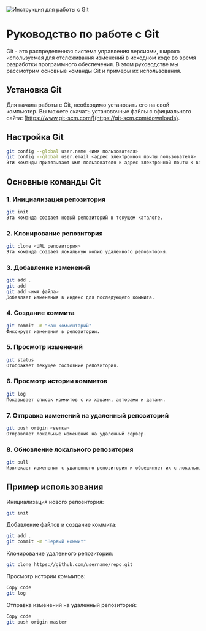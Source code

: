 ![Инструкция для работы с Git](git_illustrations.jpg)

# Руководство по работе с Git
Git - это распределенная система управления версиями, широко используемая для отслеживания изменений в исходном коде во время разработки программного обеспечения. В этом руководстве мы рассмотрим основные команды Git и примеры их использования.

## Установка Git
Для начала работы с Git, необходимо установить его на свой компьютер. Вы можете скачать установочные файлы с официального сайта: [https://www.git-scm.com/](https://git-scm.com/downloads).

## Настройка Git
```sh
git config --global user.name <имя пользователя>
git config --global user.email <адрес электронной почты пользователя>
Эти команды привязывают имя пользователя и адрес электронной почты к вашим коммитам.
``````

## Основные команды Git

### 1. Инициализация репозитория
```sh
git init
Эта команда создает новый репозиторий в текущем каталоге.
``````

### 2. Клонирование репозитория
```sh
git clone <URL репозитория>
Эта команда создает локальную копию удаленного репозитория.
```

### 3. Добавление изменений
```sh
git add .
git add 
git add <имя файла>
Добавляет изменения в индекс для последующего коммита.
```

### 4. Создание коммита
```sh
git commit -m "Ваш комментарий"
Фиксирует изменения в репозитории.
```

### 5. Просмотр изменений
```sh
git status
Отображает текущее состояние репозитория.
```

### 6. Просмотр истории коммитов
```sh
git log
Показывает список коммитов с их хэшами, авторами и датами.
```

### 7. Отправка изменений на удаленный репозиторий
```sh
git push origin <ветка>
Отправляет локальные изменения на удаленный сервер.
```

### 8. Обновление локального репозитория
```sh
git pull
Извлекает изменения с удаленного репозитория и объединяет их с локальными.
```

## Пример использования
Инициализация нового репозитория:
```sh
git init
```

Добавление файлов и создание коммита:
```sh
git add .
git commit -m "Первый коммит"
```

Клонирование удаленного репозитория:
```sh
git clone https://github.com/username/repo.git
```

Просмотр истории коммитов:
```sh
Copy code
git log
```

Отправка изменений на удаленный репозиторий:
```sh
Copy code
git push origin master
```
